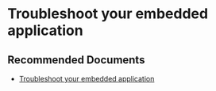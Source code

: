   <properties
	pageTitle="troubleshooting your embedded application"
	description="troubleshooting your embedded application"
	service="microsoft.PowerBIDedicated"
	resource="capacities"
	authors="pjfreitas"
	ms.author="pfreitas"	
	displayOrder="470"
	selfHelpType="generic"
	supportTopicIds="32628165"
	productPesIds="16334"
	cloudEnvironments="public, MoonCake, fairfax" 
	articleId="067a92c2-3be0-45f1-3ca5-b07457dbfeea"
/>

# Troubleshoot your embedded application

## **Recommended Documents**

* [Troubleshoot your embedded application](https://docs.microsoft.com/power-bi/developer/embedded-troubleshoot)
